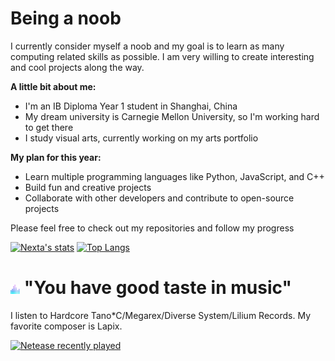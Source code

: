 # Being a noob

I currently consider myself a noob and my goal is to learn as many computing related skills as possible. I am very willing to create interesting and cool projects along the way. 

**A little bit about me:**

- I'm an IB Diploma Year 1 student in Shanghai, China
- My dream university is Carnegie Mellon University, so I'm working hard to get there
- I study visual arts, currently working on my arts portfolio

**My plan for this year:**

- Learn multiple programming languages like Python, JavaScript, and C++
- Build fun and creative projects
- Collaborate with other developers and contribute to open-source projects

Please feel free to check out my repositories and follow my progress

[![Nexta's stats](https://github-readme-stats.vercel.app/api?username=mukirkland&theme=radical&card_width=580px)](https://github.com/anuraghazra/github-readme-stats)
[![Top Langs](https://github-readme-stats.vercel.app/api/top-langs/?username=anuraghazra&hide_progress=true&theme=radical&card_width=580px)](https://github.com/anuraghazra/github-readme-stats)

# <img src="https://raw.githubusercontent.com/mukirkland/file-host/main/images/68747470733a2f2f656d6f6a69732e736c61636b6d6f6a69732e636f6d2f656d6f6a69732f696d616765732f313634333531353437382f31343939332f6d757369635f6c6576656c2e6769663f31363433353135343738.gif" width="3%" height="3%"> "You have good taste in music"
I listen to Hardcore Tano*C/Megarex/Diverse System/Lilium Records. My favorite composer is Lapix.

[![Netease recently played](https://netease-recent-profile.vercel.app/?id=40276893&title=Recently&nbsp;into...&show_percent=1&number=8&column=2&width=292px)](https://netease-recent-profile.vercel.app/?id=40276893)

